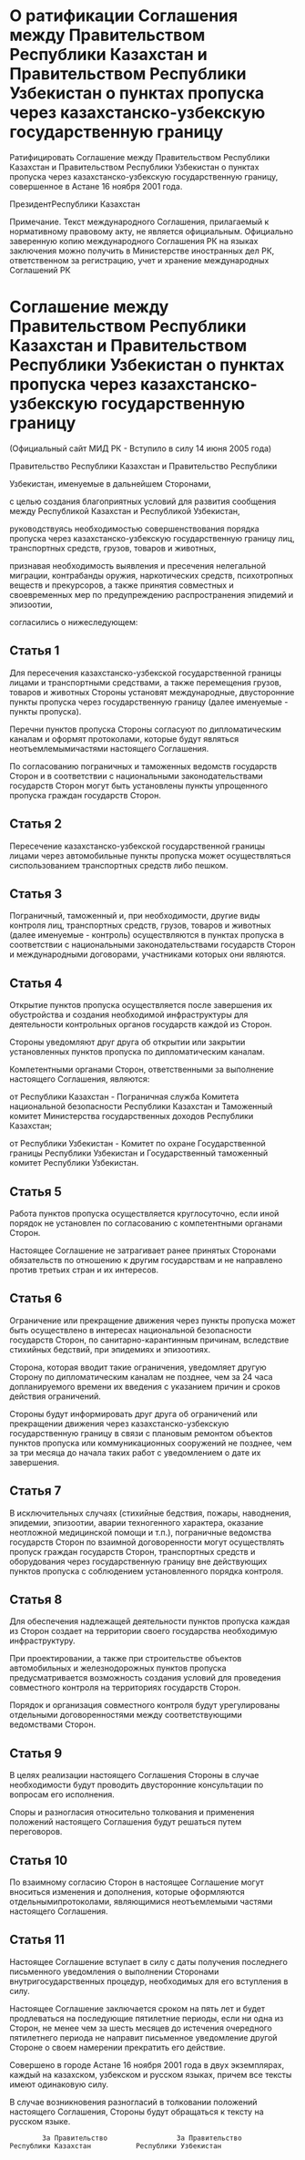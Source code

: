 # О ратификации Соглашения между Правительством Республики Казахстан и Правительством Республики Узбекистан о пунктах пропуска через казахстанско-узбекскую государственную границу

Ратифицировать Соглашение между Правительством Республики Казахстан и Правительством Республики Узбекистан о пунктах пропуска через казахстанско-узбекскую государственную границу, совершенное в Астане 16 ноября 2001 года.

ПрезидентРеспублики Казахстан

Примечание. Текст международного Соглашения, прилагаемый к нормативному правовому акту, не является официальным. Официально заверенную копию международного Соглашения РК на языках заключения можно получить в Министерстве иностранных дел РК, ответственном за регистрацию, учет и хранение международных Соглашений РК

# Соглашение между Правительством Республики Казахстан и Правительством Республики Узбекистан о пунктах пропуска через казахстанско-узбекскую государственную границу

(Официальный сайт МИД РК - Вступило в силу 14 июня 2005 года)

Правительство Республики Казахстан и Правительство Республики

Узбекистан, именуемые в дальнейшем Сторонами,

с целью создания благоприятных условий для развития сообщения между Республикой Казахстан и Республикой Узбекистан,

руководствуясь необходимостью совершенствования порядка пропуска через казахстанско-узбекскую государственную границу лиц, транспортных средств, грузов, товаров и животных,

признавая необходимость выявления и пресечения нелегальной миграции, контрабанды оружия, наркотических средств, психотропных веществ и прекурсоров, а также принятия совместных и своевременных мер по предупреждению распространения эпидемий и эпизоотии,

согласились о нижеследующем:

## Статья 1

Для пересечения казахстанско-узбекской государственной границы лицами и транспортными средствами, а также перемещения грузов, товаров и животных Стороны установят международные, двусторонние пункты пропуска через государственную границу (далее именуемые - пункты пропуска).

Перечни пунктов пропуска Стороны согласуют по дипломатическим каналам и оформят протоколами, которые будут являться неотъемлемымичастями настоящего Соглашения.

По согласованию пограничных и таможенных ведомств государств Сторон и в соответствии с национальными законодательствами государств Сторон могут быть установлены пункты упрощенного пропуска граждан государств Сторон.

## Статья 2

Пересечение казахстанско-узбекской государственной границы лицами через автомобильные пункты пропуска может осуществляться сиспользованием транспортных средств либо пешком.

## Статья 3

Пограничный, таможенный и, при необходимости, другие виды контроля лиц, транспортных средств, грузов, товаров и животных (далее именуемые - контроль) осуществляются в пунктах пропуска в соответствии с национальными законодательствами государств Сторон и международными договорами, участниками которых они являются.

## Статья 4

Открытие пунктов пропуска осуществляется после завершения их обустройства и создания необходимой инфраструктуры для деятельности контрольных органов государств каждой из Сторон.

Стороны уведомляют друг друга об открытии или закрытии установленных пунктов пропуска по дипломатическим каналам.

Компетентными органами Сторон, ответственными за выполнение настоящего Соглашения, являются:

от Республики Казахстан - Пограничная служба Комитета национальной безопасности Республики Казахстан и Таможенный комитет Министерства государственных доходов Республики Казахстан;

от Республики Узбекистан - Комитет по охране Государственной границы Республики Узбекистан и Государственный таможенный комитет Республики Узбекистан.

## Статья 5

Работа пунктов пропуска осуществляется круглосуточно, если иной порядок не установлен по согласованию с компетентными органами Сторон.

Настоящее Соглашение не затрагивает ранее принятых Сторонами обязательств по отношению к другим государствам и не направлено против третьих стран и их интересов.

## Статья 6

Ограничение или прекращение движения через пункты пропуска может быть осуществлено в интересах национальной безопасности государств Сторон, по санитарно-карантинным причинам, вследствие стихийных бедствий, при эпидемиях и эпизоотиях.

Сторона, которая вводит такие ограничения, уведомляет другую Сторону по дипломатическим каналам не позднее, чем за 24 часа допланируемого времени их введения с указанием причин и сроков действия ограничений.

Стороны будут информировать друг друга об ограничений или прекращении движения через казахстанско-узбекскую государственную границу в связи с плановым ремонтом объектов пунктов пропуска или коммуникационных сооружений не позднее, чем за три месяца до начала таких работ с уведомлением о дате их завершения.

## Статья 7

В исключительных случаях (стихийные бедствия, пожары, наводнения, эпидемии, эпизоотии, аварии техногенного характера, оказание неотложной медицинской помощи и т.п.), пограничные ведомства государств Сторон по взаимной договоренности могут осуществлять пропуск граждан государств Сторон, транспортных средств и оборудования через государственную границу вне действующих пунктов пропуска с соблюдением установленного порядка контроля.

## Статья 8

Для обеспечения надлежащей деятельности пунктов пропуска каждая из Сторон создает на территории своего государства необходимую инфраструктуру.

При проектировании, а также при строительстве объектов автомобильных и железнодорожных пунктов пропуска предусматривается возможность создания условий для проведения совместного контроля на территориях государств Сторон.

Порядок и организация совместного контроля будут урегулированы отдельными договоренностями между соответствующими ведомствами Сторон.

## Статья 9

В целях реализации настоящего Соглашения Стороны в случае необходимости будут проводить двусторонние консультации по вопросам его исполнения.

Споры и разногласия относительно толкования и применения положений настоящего Соглашения будут решаться путем переговоров.

## Статья 10

По взаимному согласию Сторон в настоящее Соглашение могут вноситься изменения и дополнения, которые оформляются отдельнымипротоколами, являющимися неотъемлемыми частями настоящего Соглашения.

## Статья 11

Настоящее Соглашение вступает в силу с даты получения последнего письменного уведомления о выполнении Сторонами внутригосударственных процедур, необходимых для его вступления в силу.

Настоящее Соглашение заключается сроком на пять лет и будет продлеваться на последующие пятилетние периоды, если ни одна из Сторон, не менее чем за шесть месяцев до истечения очередного пятилетнего периода не направит письменное уведомление другой Стороне о своем намерении прекратить его действие.

Совершено в городе Астане 16 ноября 2001 года в двух экземплярах, каждый на казахском, узбекском и русском языках, причем все тексты имеют одинаковую силу.

В случае возникновения разногласий в толковании положений настоящего Соглашения, Стороны будут обращаться к тексту на русском языке.

            За Правительство                 За Правительство      Республики Казахстан           Республики Узбекистан

